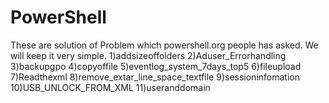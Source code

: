 # PowerShell
These are solution of Problem which powershell.org people has asked.
We will keep it very simple.
1)addsizeoffolders
2)Aduser_Errorhandling
3)backupgpo
4)copyoffile
5)eventlog_system_7days_top5
6)fileupload
7)Readthexml
8)remove_extar_line_space_textfile
9)sessioninfomation
10)USB_UNLOCK_FROM_XML
11)useranddomain

